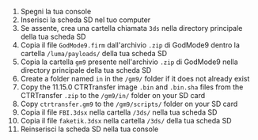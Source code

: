 1. Spegni la tua console
2. Inserisci la scheda SD nel tuo computer
3. Se assente, crea una cartella chiamata `3ds` nella directory principale della tua scheda SD
4. Copia il file `GodMode9.firm` dall'archivio `.zip` di GodMode9 dentro la cartella `/luma/payloads/` della tua scheda SD
5. Copia la cartella `gm9` presente nell'archivio `.zip` di GodMode9 nella directory principale della tua scheda SD
6. Create a folder named `in` in the `/gm9/` folder if it does not already exist
7. Copy the 11.15.0 CTRTransfer image `.bin` and `.bin.sha` files from the CTRTransfer `.zip` to the `/gm9/in/` folder on your SD card
8. Copy `ctrtransfer.gm9` to the `/gm9/scripts/` folder on your SD card
9. Copia il file `FBI.3dsx` nella cartella `/3ds/` nella tua scheda SD
10. Copia il file `faketik.3dsx` nella cartella `/3ds/` della tua scheda SD
11. Reinserisci la scheda SD nella tua console
